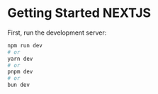 # Getting Started NEXTJS

First, run the development server:

```bash
npm run dev
# or
yarn dev
# or
pnpm dev
# or
bun dev
```


